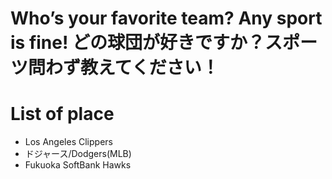 # Who’s your favorite team? Any sport is fine! どの球団が好きですか？スポーツ問わず教えてください！

# List of place
- Los Angeles Clippers
- ドジャース/Dodgers(MLB)
- Fukuoka SoftBank Hawks
